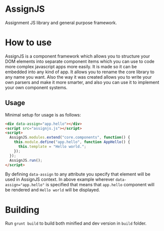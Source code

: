 # AssignJS
Assignment JS library and general purpose framework.

# How to use

AssignJS is a component framework which allows you to structure your DOM elements into separate component items which you can use to code more complex javascript apps more easily. It is made so it can be embedded into any kind of app. It allows you to rename the core library to any name you want. Also the way it was created allows you to write your own parsers and make it more smarter, and also you can use it to implement your own component systems.

## Usage

Minimal setup for usage is as follows:

```html
<div data-assign="app.hello"></div>
<script src="assignjs.js"></script>
<script>
  AssignJS.modules.extend("core.components", function() { 
    this.module.define("app.hello", function AppHello() {
      this.template = "Hello world.";
    });
  });
  AssignJS.run();
</script>
```

By defining `data-assign` to any attribute you specify that element will be used in AssignJS context. In above example wherever `data-assign="app.hello"` is specified that means that `app.hello` component will be rendered and `Hello world` will be displayed.

# Building

Run `grunt build` to build both minified and dev version in `build` folder.